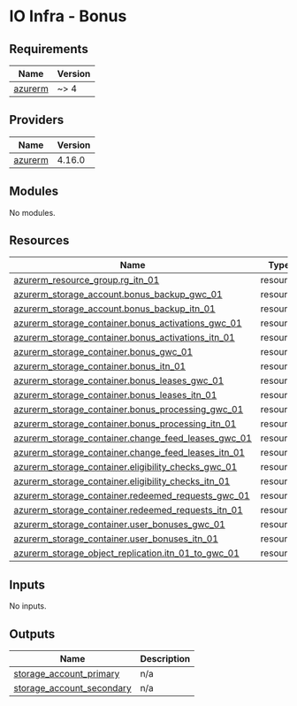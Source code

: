 # IO Infra - Bonus

<!-- markdownlint-disable -->
<!-- BEGIN_TF_DOCS -->
## Requirements

| Name | Version |
|------|---------|
| <a name="requirement_azurerm"></a> [azurerm](#requirement\_azurerm) | ~> 4 |

## Providers

| Name | Version |
|------|---------|
| <a name="provider_azurerm"></a> [azurerm](#provider\_azurerm) | 4.16.0 |

## Modules

No modules.

## Resources

| Name | Type |
|------|------|
| [azurerm_resource_group.rg_itn_01](https://registry.terraform.io/providers/hashicorp/azurerm/latest/docs/resources/resource_group) | resource |
| [azurerm_storage_account.bonus_backup_gwc_01](https://registry.terraform.io/providers/hashicorp/azurerm/latest/docs/resources/storage_account) | resource |
| [azurerm_storage_account.bonus_backup_itn_01](https://registry.terraform.io/providers/hashicorp/azurerm/latest/docs/resources/storage_account) | resource |
| [azurerm_storage_container.bonus_activations_gwc_01](https://registry.terraform.io/providers/hashicorp/azurerm/latest/docs/resources/storage_container) | resource |
| [azurerm_storage_container.bonus_activations_itn_01](https://registry.terraform.io/providers/hashicorp/azurerm/latest/docs/resources/storage_container) | resource |
| [azurerm_storage_container.bonus_gwc_01](https://registry.terraform.io/providers/hashicorp/azurerm/latest/docs/resources/storage_container) | resource |
| [azurerm_storage_container.bonus_itn_01](https://registry.terraform.io/providers/hashicorp/azurerm/latest/docs/resources/storage_container) | resource |
| [azurerm_storage_container.bonus_leases_gwc_01](https://registry.terraform.io/providers/hashicorp/azurerm/latest/docs/resources/storage_container) | resource |
| [azurerm_storage_container.bonus_leases_itn_01](https://registry.terraform.io/providers/hashicorp/azurerm/latest/docs/resources/storage_container) | resource |
| [azurerm_storage_container.bonus_processing_gwc_01](https://registry.terraform.io/providers/hashicorp/azurerm/latest/docs/resources/storage_container) | resource |
| [azurerm_storage_container.bonus_processing_itn_01](https://registry.terraform.io/providers/hashicorp/azurerm/latest/docs/resources/storage_container) | resource |
| [azurerm_storage_container.change_feed_leases_gwc_01](https://registry.terraform.io/providers/hashicorp/azurerm/latest/docs/resources/storage_container) | resource |
| [azurerm_storage_container.change_feed_leases_itn_01](https://registry.terraform.io/providers/hashicorp/azurerm/latest/docs/resources/storage_container) | resource |
| [azurerm_storage_container.eligibility_checks_gwc_01](https://registry.terraform.io/providers/hashicorp/azurerm/latest/docs/resources/storage_container) | resource |
| [azurerm_storage_container.eligibility_checks_itn_01](https://registry.terraform.io/providers/hashicorp/azurerm/latest/docs/resources/storage_container) | resource |
| [azurerm_storage_container.redeemed_requests_gwc_01](https://registry.terraform.io/providers/hashicorp/azurerm/latest/docs/resources/storage_container) | resource |
| [azurerm_storage_container.redeemed_requests_itn_01](https://registry.terraform.io/providers/hashicorp/azurerm/latest/docs/resources/storage_container) | resource |
| [azurerm_storage_container.user_bonuses_gwc_01](https://registry.terraform.io/providers/hashicorp/azurerm/latest/docs/resources/storage_container) | resource |
| [azurerm_storage_container.user_bonuses_itn_01](https://registry.terraform.io/providers/hashicorp/azurerm/latest/docs/resources/storage_container) | resource |
| [azurerm_storage_object_replication.itn_01_to_gwc_01](https://registry.terraform.io/providers/hashicorp/azurerm/latest/docs/resources/storage_object_replication) | resource |

## Inputs

No inputs.

## Outputs

| Name | Description |
|------|-------------|
| <a name="output_storage_account_primary"></a> [storage\_account\_primary](#output\_storage\_account\_primary) | n/a |
| <a name="output_storage_account_secondary"></a> [storage\_account\_secondary](#output\_storage\_account\_secondary) | n/a |
<!-- END_TF_DOCS -->
